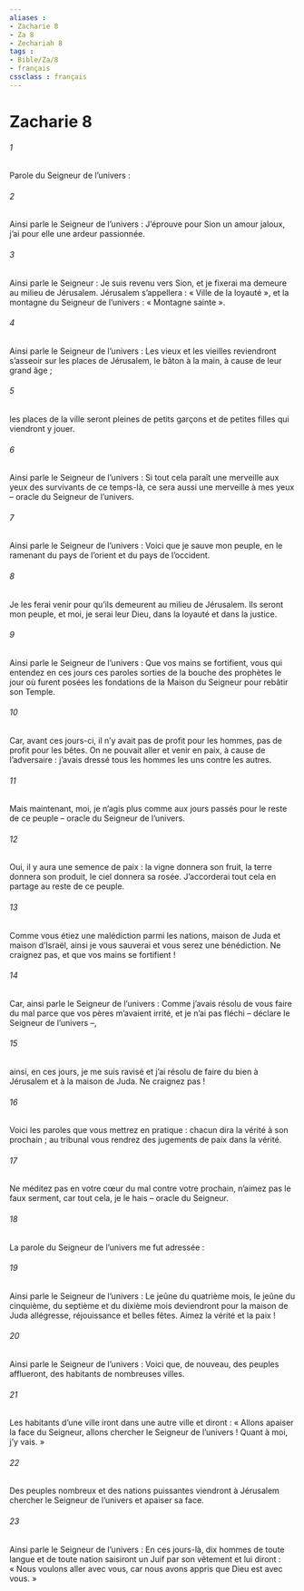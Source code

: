```yaml
---
aliases : 
- Zacharie 8
- Za 8
- Zechariah 8
tags : 
- Bible/Za/8
- français
cssclass : français
---
```


# Zacharie 8

###### 1
Parole du Seigneur de l’univers :
###### 2
Ainsi parle le Seigneur de l’univers :
J’éprouve pour Sion un amour jaloux,
j’ai pour elle une ardeur passionnée.
###### 3
Ainsi parle le Seigneur :
Je suis revenu vers Sion,
et je fixerai ma demeure au milieu de Jérusalem.
Jérusalem s’appellera : « Ville de la loyauté »,
et la montagne du Seigneur de l’univers :
« Montagne sainte ».
###### 4
Ainsi parle le Seigneur de l’univers :
Les vieux et les vieilles
reviendront s’asseoir sur les places de Jérusalem,
le bâton à la main, à cause de leur grand âge ;
###### 5
les places de la ville
seront pleines de petits garçons et de petites filles
qui viendront y jouer.
###### 6
Ainsi parle le Seigneur de l’univers :
Si tout cela paraît une merveille
aux yeux des survivants de ce temps-là,
ce sera aussi une merveille à mes yeux
– oracle du Seigneur de l’univers.
###### 7
Ainsi parle le Seigneur de l’univers :
Voici que je sauve mon peuple,
en le ramenant du pays de l’orient et du pays de l’occident.
###### 8
Je les ferai venir
pour qu’ils demeurent au milieu de Jérusalem.
Ils seront mon peuple,
et moi, je serai leur Dieu,
dans la loyauté et dans la justice.
###### 9
Ainsi parle le Seigneur de l’univers :
Que vos mains se fortifient,
vous qui entendez en ces jours
ces paroles sorties de la bouche des prophètes
le jour où furent posées les fondations de la Maison du Seigneur
pour rebâtir son Temple.
###### 10
Car, avant ces jours-ci,
il n’y avait pas de profit pour les hommes,
pas de profit pour les bêtes.
On ne pouvait aller et venir en paix,
à cause de l’adversaire :
j’avais dressé tous les hommes les uns contre les autres.
###### 11
Mais maintenant, moi, je n’agis plus comme aux jours passés
pour le reste de ce peuple
– oracle du Seigneur de l’univers.
###### 12
Oui, il y aura une semence de paix :
la vigne donnera son fruit,
la terre donnera son produit,
le ciel donnera sa rosée.
J’accorderai tout cela en partage
au reste de ce peuple.
###### 13
Comme vous étiez une malédiction parmi les nations,
maison de Juda et maison d’Israël,
ainsi je vous sauverai et vous serez une bénédiction.
Ne craignez pas, et que vos mains se fortifient !
###### 14
Car, ainsi parle le Seigneur de l’univers :
Comme j’avais résolu de vous faire du mal
parce que vos pères m’avaient irrité,
et je n’ai pas fléchi
– déclare le Seigneur de l’univers –,
###### 15
ainsi, en ces jours, je me suis ravisé
et j’ai résolu de faire du bien
à Jérusalem et à la maison de Juda.
Ne craignez pas !
###### 16
Voici les paroles que vous mettrez en pratique :
chacun dira la vérité à son prochain ;
au tribunal vous rendrez des jugements de paix dans la vérité.
###### 17
Ne méditez pas en votre cœur du mal contre votre prochain,
n’aimez pas le faux serment,
car tout cela, je le hais
– oracle du Seigneur.
###### 18
La parole du Seigneur de l’univers me fut adressée :
###### 19
Ainsi parle le Seigneur de l’univers :
Le jeûne du quatrième mois,
le jeûne du cinquième, du septième et du dixième mois
deviendront pour la maison de Juda
allégresse, réjouissance et belles fêtes.
Aimez la vérité et la paix !
###### 20
Ainsi parle le Seigneur de l’univers :
Voici que, de nouveau, des peuples afflueront,
des habitants de nombreuses villes.
###### 21
Les habitants d’une ville iront dans une autre ville
et diront :
« Allons apaiser la face du Seigneur,
allons chercher le Seigneur de l’univers !
Quant à moi, j’y vais. »
###### 22
Des peuples nombreux et des nations puissantes
viendront à Jérusalem
chercher le Seigneur de l’univers et apaiser sa face.
###### 23
Ainsi parle le Seigneur de l’univers :
En ces jours-là, dix hommes de toute langue
et de toute nation
saisiront un Juif par son vêtement et lui diront :
« Nous voulons aller avec vous,
car nous avons appris que Dieu est avec vous. »

